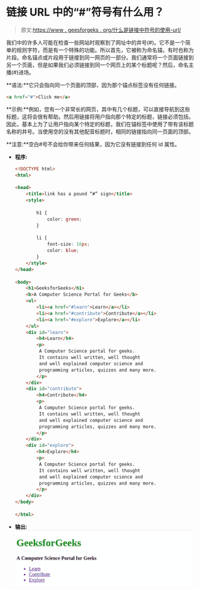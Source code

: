 # 链接 URL 中的“#”符号有什么用？

> 原文:[https://www . geesforgeks . org/什么是链接中符号的使用-url/](https://www.geeksforgeeks.org/what-is-the-use-of-symbol-in-link-url/)

我们中的许多人可能在检查一些网站时观察到了网址中的井号(#)。它不是一个简单的规则字符，而是有一个特殊的功能。所以首先，它被称为命名锚，有时也称为片段。命名锚点或片段用于链接到同一网页的一部分。我们通常将一个页面链接到另一个页面，但是如果我们必须链接到同一个网页上的某个标题呢？然后，命名主播(#)进场。

**语法:**它只会指向同一个页面的顶部，因为那个锚点标签没有任何链接。

```html
<a href="#">Click me</a>
```

**示例:**例如，您有一个非常长的网页，其中有几个标题，可以直接导航到这些标题，这将会很有帮助。然后用链接将用户指向那个特定的标题，链接必须包括。因此，基本上为了让用户指向某个特定的标题，我们在锚标签中使用了带有该标题名称的井号。当使用空的没有其他配音标题时，相同的链接指向同一页面的顶部。

**注意:**空白#号不会给你带来任何结果，因为它没有链接到任何 id 属性。

*   **程序:**

    ```html
    <!DOCTYPE html>
    <html>

    <head>
        <title>link has a pound “#” sign</title>
        <style>

            h1 {
                color: green;
            }

            li {
                font-size: 16px;
                color: blue;
            }
        </style>
    </head>

    <body>
        <h1>GeeksforGeeks</h1>
        <b>A Computer Science Portal for Geeks</b>
        <ul>
            <li><a href="#learn">Learn</a></li>
            <li><a href="#contribute">Contribute</a></li>
            <li><a href="#explore">Explore</a></li>
        </ul>
        <div id="learn">
            <h4>Learn</h4>
            <p>
             A Computer Science portal for geeks. 
             It contains well written, well thought 
             and well explained computer science and 
             programming articles, quizzes and many more.
            </p>
        </div>
        <div id="contribute">
            <h4>Contribute</h4>
            <p>
             A Computer Science portal for geeks. 
             It contains well written, well thought 
             and well explained computer science and 
             programming articles, quizzes and many more.
            </p>
        </div>
        <div id="explore">
            <h4>Explore</h4>
            <p>
             A Computer Science portal for geeks. 
             It contains well written, well thought 
             and well explained computer science and 
             programming articles, quizzes and many more.
            </p>
        </div>
    </body>

    </html>
    ```

*   **输出:**
    ![](img/4183b6d871b8b090ca4761a6911241d5.png)